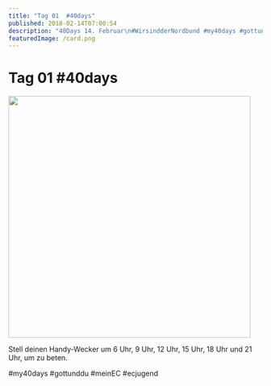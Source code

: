 ```yaml
---
title: "Tag 01  #40days"
published: 2018-02-14T07:00:54
description: "40Days 14. Februar\n#WirsindderNordbund #my40days #gottunddu #meinEC #ecjugend"
featuredImage: /card.png
---
```


# Tag 01  #40days

<p><img src="/old/40DAYS_02-14_UP-tag-01-1-480x480.jpg" alt width="480" height="480"></p><p>Stell deinen Handy-Wecker um 6 Uhr, 9 Uhr, 12 Uhr, 15 Uhr, 18 Uhr und 21 Uhr, um zu beten.</p><p>#my40days #gottunddu #meinEC #ecjugend</p>